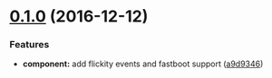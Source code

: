 <a name="0.1.0"></a>
# [0.1.0](https://github.com/travelbank/ember-flickity/compare/v0.0.2...v0.1.0) (2016-12-12)


### Features

* **component:** add flickity events and fastboot support ([a9d9346](https://github.com/travelbank/ember-flickity/commit/a9d9346))



